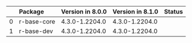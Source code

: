 <!-- markdown-link-check-disable -->

|    | Package     | Version in 8.0.0   | Version in 8.1.0   | Status   |
|---:|:------------|:-------------------|:-------------------|:---------|
|  0 | r-base-core | 4.3.0-1.2204.0     | 4.3.0-1.2204.0     |          |
|  1 | r-base-dev  | 4.3.0-1.2204.0     | 4.3.0-1.2204.0     |          |